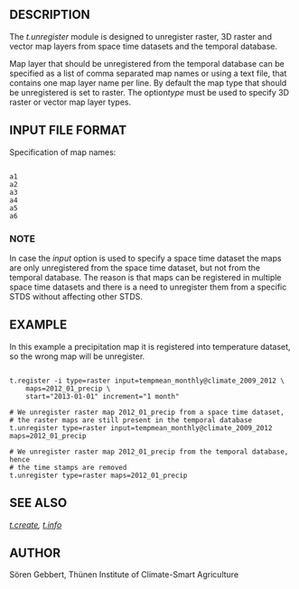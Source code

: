 
## DESCRIPTION

The *t.unregister* module is designed to unregister raster, 3D raster
and vector map layers from space time datasets and the temporal database.

Map layer that should be unregistered from the temporal database can be
specified as a list of comma separated map names or using a text file,
that contains one map layer name per line. By default the map type that
should be unregistered is set to raster. The option*type* must
be used to specify 3D raster or vector map layer types.

## INPUT FILE FORMAT

Specification of map names:

```

a1
a2
a3
a4
a5
a6

```

### NOTE

In case the *input* option is used to specify a space time dataset
the maps are only unregistered from the space time dataset, but not from the
temporal database. The reason is that maps can be registered in
multiple space time datasets and there is a need to
unregister them from a specific STDS without affecting other STDS.

## EXAMPLE

In this example a precipitation map it is registered into temperature
dataset, so the wrong map will be unregister.

```

t.register -i type=raster input=tempmean_monthly@climate_2009_2012 \
    maps=2012_01_precip \
    start="2013-01-01" increment="1 month"

# We unregister raster map 2012_01_precip from a space time dataset,
# the raster maps are still present in the temporal database
t.unregister type=raster input=tempmean_monthly@climate_2009_2012 maps=2012_01_precip

# We unregister raster map 2012_01_precip from the temporal database, hence
# the time stamps are removed
t.unregister type=raster maps=2012_01_precip

```

## SEE ALSO

*[t.create](t.create.html),
[t.info](t.info.html)*

## AUTHOR

Sören Gebbert, Thünen Institute of Climate-Smart Agriculture
